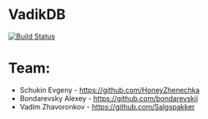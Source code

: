 # VadikDB
[![Build Status](https://travis-ci.com/HoneyZhenechka/VadikDB.svg?token=Ypmuf9aad34un5wD4x7R&branch=master)](https://travis-ci.com/HoneyZhenechka/VadikDB)
# Team:
 - Schukin Evgeny - https://github.com/HoneyZhenechka
 - Bondarevsky Alexey - https://github.com/bondarevskii
 - Vadim Zhavoronkov - https://github.com/Salgspakker
